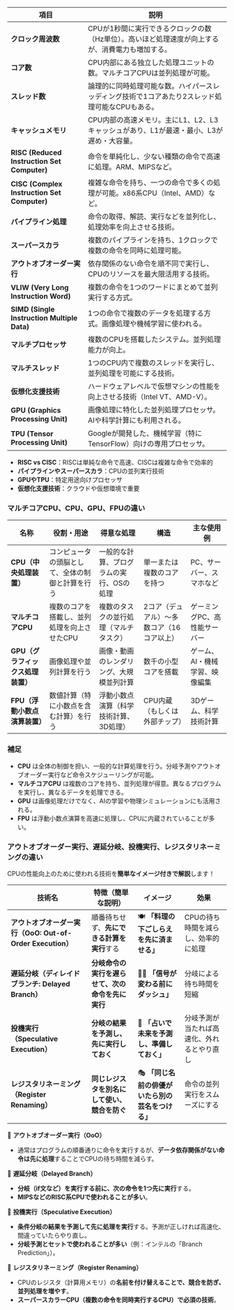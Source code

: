 

| 項目              | 説明 |
|------------------|------|
| **クロック周波数** | CPUが1秒間に実行できるクロックの数（Hz単位）。高いほど処理速度が向上するが、消費電力も増加する。 |
| **コア数**       | CPU内部にある独立した処理ユニットの数。マルチコアCPUは並列処理が可能。 |
| **スレッド数**   | 論理的に同時処理可能な数。ハイパースレッディング技術で1コアあたり2スレッド処理可能なCPUもある。 |
| **キャッシュメモリ** | CPU内部の高速メモリ。主にL1、L2、L3キャッシュがあり、L1が最速・最小、L3が遅め・大容量。 |
| **RISC (Reduced Instruction Set Computer)** | 命令を単純化し、少ない種類の命令で高速に処理。ARM、MIPSなど。 |
| **CISC (Complex Instruction Set Computer)** | 複雑な命令を持ち、一つの命令で多くの処理が可能。x86系CPU（Intel、AMD）など。 |
| **パイプライン処理** | 命令の取得、解読、実行などを並列化し、処理効率を向上させる技術。 |
| **スーパースカラ** | 複数のパイプラインを持ち、1クロックで複数の命令を同時に処理可能。 |
| **アウトオブオーダー実行** | 依存関係のない命令を順不同で実行し、CPUのリソースを最大限活用する技術。 |
| **VLIW (Very Long Instruction Word)** | 複数の命令を1つのワードにまとめて並列実行する方式。 |
| **SIMD (Single Instruction Multiple Data)** | 1つの命令で複数のデータを処理する方式。画像処理や機械学習に使われる。 |
| **マルチプロセッサ** | 複数のCPUを搭載したシステム。並列処理能力が向上。 |
| **マルチスレッド** | 1つのCPU内で複数のスレッドを実行し、並列処理を可能にする技術。 |
| **仮想化支援技術** | ハードウェアレベルで仮想マシンの性能を向上させる技術（Intel VT、AMD-V）。 |
| **GPU (Graphics Processing Unit)** | 画像処理に特化した並列処理プロセッサ。AIや科学計算にも利用される。 |
| **TPU (Tensor Processing Unit)** | Googleが開発した、機械学習（特にTensorFlow）向けの専用プロセッサ。 |


- **RISC vs CISC**：RISCは単純な命令で高速、CISCは複雑な命令で効率的  
- **パイプラインやスーパースカラ**：CPUの並列実行技術  
- **GPUやTPU**：特定用途向けプロセッサ  
- **仮想化支援技術**：クラウドや仮想環境で重要  



### **マルチコアCPU、CPU、GPU、FPUの違い**  

| **名称**          | **役割・用途**                           | **得意な処理**                     | **構造**                           | **主な使用例** |
|------------------|---------------------------------|---------------------------------|---------------------------------|----------------|
| **CPU（中央処理装置）** | コンピュータの頭脳として、全体の制御と計算を行う | 一般的な計算、プログラムの実行、OSの処理 | 単一または複数のコアを持つ | PC、サーバー、スマホなど |
| **マルチコアCPU** | 複数のコアを搭載し、並列処理を向上させたCPU | 複数のタスクの並行処理（マルチタスク） | 2コア（デュアル）～多数コア（16コア以上） | ゲーミングPC、高性能サーバー |
| **GPU（グラフィックス処理装置）** | 画像処理や並列計算を行う | 画像・動画のレンダリング、大規模並列計算 | 数千の小型コアを搭載 | ゲーム、AI・機械学習、映像編集 |
| **FPU（浮動小数点演算装置）** | 数値計算（特に小数点を含む計算）を行う | 浮動小数点演算（科学技術計算、3D処理） | CPU内蔵（もしくは外部チップ） | 3Dゲーム、科学技術計算 |

### **補足**
- **CPU** は全体の制御を担い、一般的な計算処理を行う。分岐予測やアウトオブオーダー実行など命令スケジューリングが可能。
- **マルチコアCPU** は複数のコアを持ち、並列処理が得意。異なるプログラムを実行し、異なるデータを処理できる。  
- **GPU** は画像処理だけでなく、AIの学習や物理シミュレーションにも活用される。  
- **FPU** は浮動小数点演算を高速に処理し、CPUに内蔵されていることが多い。

### **アウトオブオーダー実行、遅延分岐、投機実行、レジスタリネーミングの違い**  

CPUの性能向上のために使われる技術を**簡単なイメージ付きで解説**します！  

| **技術名** | **特徴（簡単な説明）** | **イメージ** | **効果** |
|----------|----------------|------------|------------|
| **アウトオブオーダー実行（OoO: Out-of-Order Execution）** | 順番待ちせず、**先にできる計算を実行**する | 🍽️ **「料理の下ごしらえを先に済ませる」** | CPUの待ち時間を減らし、効率的に処理 |
| **遅延分岐（ディレイドブランチ: Delayed Branch）** | **分岐命令の実行を遅らせて、次の命令を先に実行** | 🏃💨 **「信号が変わる前にダッシュ」** | 分岐による待ち時間を短縮 |
| **投機実行（Speculative Execution）** | **分岐の結果を予測し、先に実行しておく** | 🎱 **「占いで未来を予測し、準備しておく」** | 分岐予測が当たれば高速化、外れるとやり直し |
| **レジスタリネーミング（Register Renaming）** | **同じレジスタを別名にして使い、競合を防ぐ** | 🎭 **「同じ名前の俳優がいたら別の芸名をつける」** | 命令の並列実行をスムーズにする |



🔹 **アウトオブオーダー実行（OoO）**  
- 通常はプログラムの順番通りに命令を実行するが、**データ依存関係がない命令は先に処理**することでCPUの待ち時間を減らす。  

🔹 **遅延分岐（Delayed Branch）**  
- **分岐（if文など）を実行する前に、次の命令を1つ先に実行**する。  
- **MIPSなどのRISC系CPUで使われることが多い**。  

🔹 **投機実行（Speculative Execution）**  
- **条件分岐の結果を予測して先に処理を実行**する。予測が正しければ高速化、間違っていたらやり直し。  
- **分岐予測とセットで使われることが多い**（例：インテルの「Branch Prediction」）。  

🔹 **レジスタリネーミング（Register Renaming）**  
- CPUのレジスタ（計算用メモリ）の**名前を付け替えることで、競合を防ぎ、並列処理を増やす**。  
- **スーパースカラーCPU（複数の命令を同時実行するCPU）で必須の技術**。  

